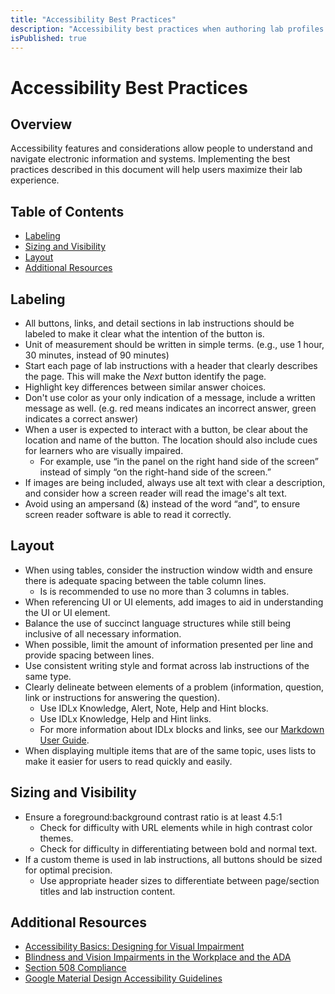 ```yaml
---
title: "Accessibility Best Practices"
description: "Accessibility best practices when authoring lab profiles and lab instructions."
isPublished: true
---
```


# Accessibility Best Practices

## Overview

Accessibility features and considerations allow people to understand and navigate electronic information and systems. Implementing the best practices described in this document will help users maximize their lab experience.

## Table of Contents 
- [Labeling](#labeling)
- [Sizing and Visibility](#sizing-and-visibility)
- [Layout](#layout)
- [Additional Resources](#additional-resources)

## Labeling
- All buttons, links, and detail sections in lab instructions should be labeled to make it clear what the intention of the button is.
- Unit of measurement should be written in simple terms. (e.g., use 1 hour, 30 minutes, instead of 90 minutes)
- Start each page of lab instructions with a header that clearly describes the page. This will make the _Next_ button identify the page. 
- Highlight key differences between similar answer choices.
- Don't use color as your only indication of a message, include a written message as well. (e.g. red means indicates an incorrect answer, green indicates a correct answer)
- When a user is expected to interact with a button, be clear about the location and name of the button. The location should also include cues for learners who are visually impaired.
    - For example, use “in the panel on the right hand side of the screen” instead of simply “on the right-hand side of the screen.”
- If images are being included, always use alt text with clear a description, and consider how a screen reader will read the image's alt text. 
- Avoid using an ampersand (&) instead of the word “and”, to ensure screen reader software is able to read it correctly. 

## Layout
- When using tables, consider the instruction window width and ensure there is adequate spacing between the table column lines. 
    - Is is recommended to use no more than 3 columns in tables. 
- When referencing UI or UI elements, add images to aid in understanding the UI or UI element. 
- Balance the use of succinct language structures while still being inclusive of all necessary information. 
- When possible, limit the amount of information presented per line and provide spacing between lines. 
- Use consistent writing style and format across lab instructions of the same type. 
- Clearly delineate between elements of a problem (information, question, link or instructions for answering the question). 
    - Use IDLx Knowledge, Alert, Note, Help and Hint blocks. 
    - Use IDLx Knowledge, Help and Hint links.
    - For more information about IDLx blocks and links, see our [Markdown User Guide](https://docs.skillable.com/guides/idl2/markdown-user-guide.md).
- When displaying multiple items that are of the same topic, uses lists to make it easier for users to read quickly and easily. 

## Sizing and Visibility 
- Ensure a foreground:background contrast ratio is at least 4.5:1
    - Check for difficulty with URL elements while in high contrast color themes.
    - Check for difficulty in differentiating between bold and normal text.
- If a custom theme is used in lab instructions, all buttons should be sized for optimal precision. 
    - Use appropriate header sizes to differentiate between page/section titles and lab instruction content. 

## Additional Resources

- [Accessibility Basics: Designing for Visual Impairment](https://webdesign.tutsplus.com/articles/accessibility-basics-designing-for-visual-impairment--cms-27634)
- [Blindness and Vision Impairments in the Workplace and the ADA](https://www.eeoc.gov/laws/guidance/blindness-and-vision-impairments-workplace-and-ada)
- [Section 508 Compliance](https://508-compliance.org/)
- [Google Material Design Accessibility Guidelines](https://material.io/design/usability/accessibility.html)